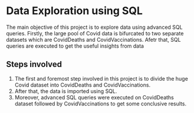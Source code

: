 # Data Exploration using SQL

The main objective of this project is to explore data using advanced SQL queries. Firstly, the large pool of Covid data is bifurcated to two separate datasets which are 
CovidDeaths and CovidVaccinations. Afetr that, SQL queries are executed to get the useful insights from data

## Steps involved
1. The first and foremost step involved in this project is to divide the huge Covid dataset into CovidDeaths and CovidVaccinations.
2. After that, the data is imported using SQL.
3. Moreover, advanced SQL queries were executed on CovidDeaths dataset followed by CovidVaccinations to get some conclusive results.
